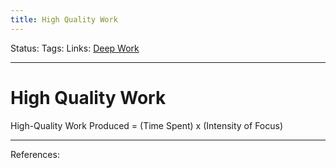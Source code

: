 ```yaml
---
title: High Quality Work
---
```

Status:
Tags:
Links: [Deep Work](out/deep-work.md)
___
# High Quality Work
High-Quality Work Produced = (Time Spent) x (Intensity of Focus)

___
References: